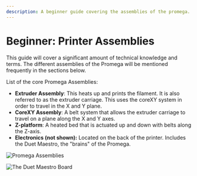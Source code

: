 ```yaml
---
description: A beginner guide covering the assemblies of the promega.
---
```


# Beginner: Printer Assemblies

This guide will cover a significant amount of technical knowledge and terms. The different assemblies of the Promega will be mentioned frequently in the sections below.

List of the core Promega Assemblies:

* **Extruder Assembly**: This heats up and prints the filament. It is also referred to as the extruder carriage. This uses the coreXY system in order to travel in the X and Y plane.
* **CoreXY Assembly**: A belt system that allows the extruder carriage to travel on a plane along the X and Y axes.
* **Z-platform**: A heated bed that is actuated up and down with belts along the Z-axis.
* **Electronics \(not shown\):** Located on the back of the printer. Includes the Duet Maestro, the "brains" of the Promega.

![Promega Assemblies](../../.gitbook/assets/vopgfun48dwpqitf-differentpromegaassemblies.jpg)

![The Duet Maestro Board](../../.gitbook/assets/duetboard.jpeg)

